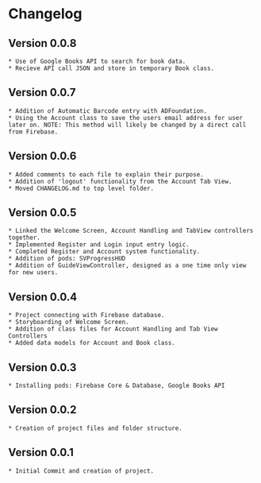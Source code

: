 # Changelog

## Version 0.0.8
    * Use of Google Books API to search for book data.
    * Recieve API call JSON and store in temporary Book class.

## Version 0.0.7
    * Addition of Automatic Barcode entry with ADFoundation.
    * Using the Account class to save the users email address for user later on. NOTE: This method will likely be changed by a direct call from Firebase.

## Version 0.0.6 
    * Added comments to each file to explain their purpose. 
    * Addition of 'logout' functionality from the Account Tab View. 
    * Moved CHANGELOG.md to top level folder. 

## Version 0.0.5
    * Linked the Welcome Screen, Account Handling and TabView controllers together.
    * Implemented Register and Login input entry logic. 
    * Completed Register and Account system functionality.
    * Addition of pods: SVProgressHUD
    * Addition of GuideViewController, designed as a one time only view for new users.

## Version 0.0.4
    * Project connecting with Firebase database.
    * Storyboarding of Welcome Screen.
    * Addition of class files for Account Handling and Tab View Controllers
    * Added data models for Account and Book class. 

## Version 0.0.3 
    * Installing pods: Firebase Core & Database, Google Books API

## Version 0.0.2
    * Creation of project files and folder structure.

## Version 0.0.1 
    * Initial Commit and creation of project.
